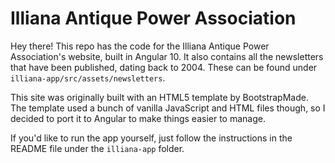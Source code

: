 # Illiana Antique Power Association
Hey there! This repo has the code for the Illiana Antique Power Association's website, built in Angular 10.
It also contains all the newsletters that have been published, dating back to 2004. These can be found under `illiana-app/src/assets/newsletters`.

This site was originally built with an HTML5 template by BootstrapMade.
The template used a bunch of vanilla JavaScript and HTML files though, so I decided to port it to Angular to make things easier to manage.

If you'd like to run the app yourself, just follow the instructions in the README file under the `illiana-app` folder.
